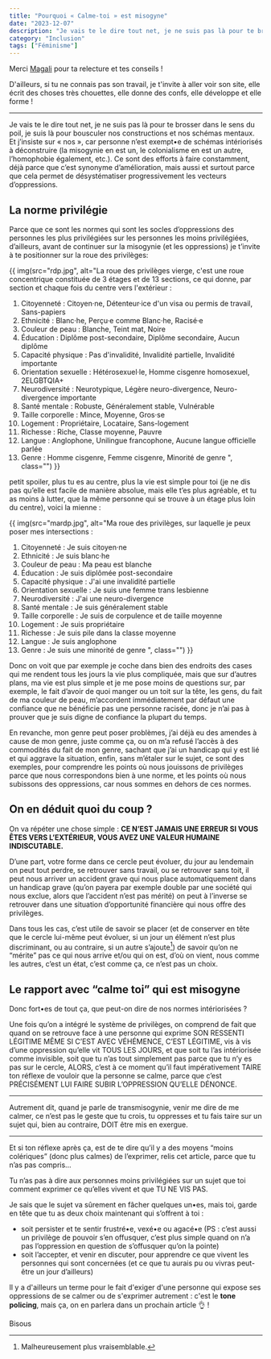 ```yaml
---
title: "Pourquoi « Calme-toi » est misogyne"
date: "2023-12-07"
description: "Je vais te le dire tout net, je ne suis pas là pour te brosser dans le sens du poil, je suis là pour bousculer nos constructions et nos schémas mentaux."
category: "Inclusion"
tags: ["Féminisme"]
---
```


Merci [Magali](https://magali-milbergue.com/) pour ta relecture et tes conseils !

D'ailleurs, si tu ne connais pas son travail, je t'invite à aller voir son site, elle écrit des choses très chouettes, elle donne des confs, elle développe et elle forme !

---

Je vais te le dire tout net, je ne suis pas là pour te brosser dans le sens du poil, je suis là pour bousculer nos constructions et nos schémas mentaux. Et j’insiste sur « nos », car personne n’est exempt•e de schémas intériorisés à déconstruire (la misogynie en est un, le colonialisme en est un autre, l’homophobie également, etc.). Ce sont des efforts à faire constamment, déjà parce que c’est synonyme d’amélioration, mais aussi et surtout parce que cela permet de désystématiser progressivement les vecteurs d’oppressions.

## La norme privilégie

Parce que ce sont les normes qui sont les socles d’oppressions des personnes les plus privilégiées sur les personnes les moins privilégiées, d’ailleurs, avant de continuer sur la misogynie (et les oppressions) je t’invite à te positionner sur la roue des privilèges:

{{ img(src="rdp.jpg", alt="La roue des privilèges vierge, c'est une roue concentrique constituée de 3 étages et de 13 sections, ce qui donne, par section et chaque fois du centre vers l'extérieur : 
1. Citoyenneté : Citoyen·ne, Détenteur·ice d'un visa ou permis de travail, Sans-papiers
2. Ethnicité : Blanc·he, Perçu·e comme Blanc·he, Racisé·e
3. Couleur de peau : Blanche, Teint mat, Noire
4. Éducation : Diplôme post-secondaire, Diplôme secondaire, Aucun diplôme
5. Capacité physique : Pas d'invalidité, Invalidité partielle, Invalidité importante
6. Orientation sexuelle : Hétérosexuel·le, Homme cisgenre homosexuel, 2ELGBTQIA+
7. Neurodiversité : Neurotypique, Légère neuro-divergence, Neuro-divergence importante
8. Santé mentale : Robuste, Généralement stable, Vulnérable
9. Taille corporelle : Mince, Moyenne, Gros·se
10. Logement : Propriétaire, Locataire, Sans-logement
11. Richesse : Riche, Classe moyenne, Pauvre
12. Langue : Anglophone, Unilingue francophone, Aucune langue officielle parlée
13. Genre : Homme cisgenre, Femme cisgenre, Minorité de genre
", class="") }}

petit spoiler, plus tu es au centre, plus la vie est simple pour toi (je ne dis pas qu’elle est facile de manière absolue, mais elle t’es plus agréable, et tu as moins à lutter, que la même personne qui se trouve à un étage plus loin du centre), voici la mienne : 

{{ img(src="mardp.jpg", alt="Ma roue des privilèges, sur laquelle je peux poser mes intersections :
1. Citoyenneté : Je suis citoyen·ne
2. Ethnicité : Je suis blanc·he
3. Couleur de peau : Ma peau est blanche
4. Éducation : Je suis diplômée post-secondaire
5. Capacité physique : J'ai une invalidité partielle
6. Orientation sexuelle : Je suis une femme trans lesbienne
7. Neurodiversité : J'ai une neuro-divergence
8. Santé mentale : Je suis généralement stable
9. Taille corporelle : Je suis de corpulence et de taille moyenne
10. Logement : Je suis propriétaire
11. Richesse : Je suis pile dans la classe moyenne
12. Langue : Je suis anglophone
13. Genre : Je suis une minorité de genre
", class="") }}

Donc on voit que par exemple je coche dans bien des endroits des cases qui me rendent tous les jours la vie plus compliquée, mais que sur d’autres plans, ma vie est plus simple et je me pose moins de questions sur, par exemple, le fait d’avoir de quoi manger ou un toit sur la tête, les gens, du fait de ma couleur de peau, m’accordent immédiatement par défaut une confiance que ne bénéficie pas une personne racisée, donc je n’ai pas à prouver que je suis digne de confiance la plupart du temps.

En revanche, mon genre peut poser problèmes, j’ai déjà eu des amendes à cause de mon genre, juste comme ça, ou on m’a refusé l’accès à des commodités du fait de mon genre, sachant que j’ai un handicap qui y est lié et qui aggrave la situation, enfin, sans m’étaler sur le sujet, ce sont des exemples, pour comprendre les points où nous jouissons de privilèges parce que nous correspondons bien à une norme, et les points où nous subissons des oppressions, car nous sommes en dehors de ces normes.

## On en déduit quoi du coup ?

On va répéter une chose simple : **CE N’EST JAMAIS UNE ERREUR SI VOUS ÊTES VERS L’EXTÉRIEUR, VOUS AVEZ UNE VALEUR HUMAINE INDISCUTABLE.**

D’une part, votre forme dans ce cercle peut évoluer, du jour au lendemain on peut tout perdre, se retrouver sans travail, ou se retrouver sans toit, il peut nous arriver un accident grave qui nous place automatiquement dans un handicap grave (qu’on payera par exemple double par une société qui nous exclue, alors que l’accident n’est pas mérité) on peut à l’inverse se retrouver dans une situation d’opportunité financière qui nous offre des privilèges.

Dans tous les cas, c’est utile de savoir se placer (et de conserver en tête que le cercle lui-même peut évoluer, si un jour un élément n’est plus discriminant, ou au contraire, si un autre s’ajoute[^1]) de savoir qu’on ne “mérite” pas ce qui nous arrive et/ou qui on est, d’où on vient, nous comme les autres, c’est un état, c’est comme ça, ce n’est pas un choix.

[^1]: Malheureusement plus vraisemblable.

## Le rapport avec “calme toi” qui est misogyne

Donc fort•es de tout ça, que peut-on dire de nos normes intériorisées ? 

Une fois qu’on a intégré le système de privilèges, on comprend de fait que quand on se retrouve face à une personne qui exprime SON RESSENTI LÉGITIME MÊME SI C’EST AVEC VÉHÉMENCE, C’EST LÉGITIME, vis à vis d’une oppression qu’elle vit TOUS LES JOURS, et que soit tu l’as intériorisée comme invisible, soit que tu n’as tout simplement pas parce que tu n’y es pas sur le cercle, ALORS, c’est à ce moment qu’il faut impérativement TAIRE ton réflexe de vouloir que la personne se calme, parce que c’est PRÉCISÉMENT LUI FAIRE SUBIR L’OPPRESSION QU’ELLE DÉNONCE.

---

Autrement dit, quand je parle de transmisogynie, venir me dire de me calmer, ce n’est pas le geste que tu crois, tu oppresses et tu fais taire sur un sujet qui, bien au contraire, DOIT être mis en exergue.

---

Et si ton réflexe après ça, est de te dire qu’il y a des moyens “moins colériques” (donc plus calmes) de l’exprimer, relis cet article, parce que tu n’as pas compris… 

Tu n’as pas à dire aux personnes moins privilégiées sur un sujet que toi comment exprimer ce qu’elles vivent et que TU NE VIS PAS.

Je sais que le sujet va sûrement en fâcher quelques un•es, mais toi, garde en tête que tu as deux choix maintenant qui s’offrent à toi :

- soit persister et te sentir frustré•e, vexé•e ou agacé•e (PS : c’est aussi un privilège de pouvoir s’en offusquer, c’est plus simple quand on n’a pas l’oppression en question de s’offusquer qu’on la pointe)
- soit l’accepter, et venir en discuter, pour apprendre ce que vivent les personnes qui sont concernées (et ce que tu aurais pu ou vivras peut-être un jour d’ailleurs)


Il y a d'ailleurs un terme pour le fait d'exiger d'une personne qui expose ses oppressions de se calmer ou de s'exprimer autrement : c'est le **tone policing**, mais ça, on en parlera dans un prochain article 👌 !

Bisous
